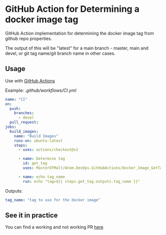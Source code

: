 # GitHub Action for Determining a docker image tag

GitHub Action implementation for determining the docker image tag from github repo
properties.

The output of this will be "latest" for a main branch - master, main and devel,
or git tag name/git branch name in other cases.

## Usage

Use with [GitHub Actions](https://github.com/features/actions)

Example: _.github/workflows/CI.yml_

```yaml
name: "CI"
on:
  push:
    branches:
      - devel
  pull_request:
jobs:
  build_images:
    name: "Build Images"
    runs-on: ubuntu-latest
    steps:
      - uses: actions/checkout@v2

      - name: Determine tag
        id: get_tag
        uses: MasterOfMalt/Atom.DevOps.GitHubActions/Docker_Image_GetTag@v1

      - name: echo tag_name
        run: echo "tag=${{ steps.get_tag.outputs.tag_name }}"
```

Outputs:

```yaml
tag_name: "tag to use for the docker image"
```

## See it in practice

You can find a working and not working PR [here](https://github.com/MasterOfMalt/Atom.StatusDashboard/pulls)
